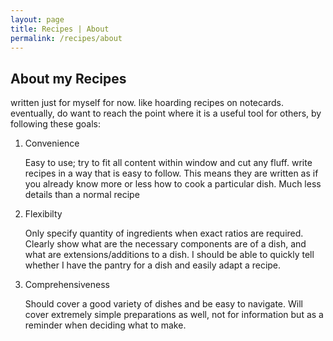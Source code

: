 ```yaml
---
layout: page
title: Recipes | About
permalink: /recipes/about
---
```


## About my Recipes

written just for myself for now. like hoarding recipes on notecards. 
eventually, do want to reach the point where it is a useful tool for others,
by following these goals:

1. Convenience

    Easy to use; try to fit all content within window and cut any fluff. write
    recipes in a way that is easy to follow. This means they are written as if 
    you already know more or less how to cook a particular dish. Much less
    details than a normal recipe
1. Flexibilty

    Only specify quantity of ingredients when exact ratios are required.  Clearly show
    what are the necessary components are of a dish, and what are extensions/additions
    to a dish. I should be able to quickly tell whether I have the pantry for a dish
    and easily adapt a recipe.
1. Comprehensiveness 

    Should cover a good variety of dishes and be easy to navigate. Will cover
    extremely simple preparations as well, not for information but as a reminder
    when deciding what to make.
